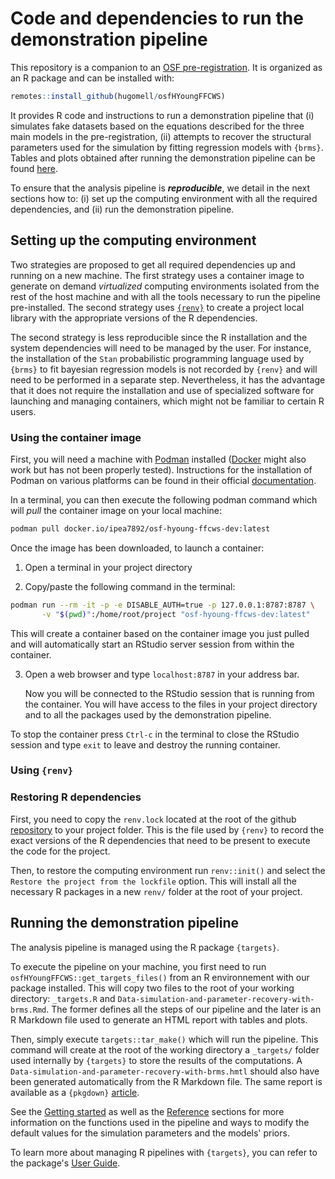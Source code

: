 

# Code and dependencies to run the demonstration pipeline


This repository is a companion to an [OSF pre-registration](XXX). It is
organized as an R package and can be installed with:

```r
remotes::install_github(hugomell/osfHYoungFFCWS)
```

It provides R code and instructions to run a demonstration pipeline that (i)
simulates fake datasets based on the equations described for the three main
models in the pre-registration, (ii) attempts to recover the structural
parameters used for the simulation by fitting regression models with `{brms}`.
Tables and plots obtained after running the demonstration pipeline can be
found
[here](https://hugomell.github.io/osf-heloise-young-fragile-family/articles/Data-simulation-and-parameter-recovery-with-brms.html).

To ensure that the analysis pipeline is ***reproducible***, we detail in
the next sections how to: (i) set up the computing environment with all the
required dependencies, and (ii) run the demonstration pipeline.




## Setting up the computing environment


Two strategies are proposed to get all required dependencies up and running
on a new machine. The first strategy uses a container image to generate on
demand *virtualized* computing environments isolated from the rest of
the host machine and with all the tools necessary to run the pipeline
pre-installed. The second strategy uses [`{renv}`](https://rstudio.github.io/renv/articles/renv.html) to create a project
local library with the appropriate versions of the R dependencies.

The second strategy is less reproducible since the R installation and the
system dependencies will need to be managed by the user. For instance, the
installation of the `Stan` probabilistic programming language used by `{brms}`
to fit bayesian regression models is not recorded by `{renv}` and will need to
be performed in a separate step. Nevertheless, it has the advantage that it
does not require the installation and use of specialized software for
launching and managing containers, which might not be familiar to certain R
users.

### Using the container image

First, you will need a machine with [Podman](https://podman.io/) installed
([Docker](https://www.docker.com/) might also work but has not been properly
tested). Instructions for the installation of Podman on various platforms can
be found in their official
[documentation](https://podman.io/docs/installation).

In a terminal, you can then execute the following podman command which will
*pull* the container image on your local machine:

```bash
podman pull docker.io/ipea7892/osf-hyoung-ffcws-dev:latest 
```

Once the image has been downloaded, to launch a container:

1. Open a terminal in your project directory

2. Copy/paste the following command in the terminal:

```bash
podman run --rm -it -p -e DISABLE_AUTH=true -p 127.0.0.1:8787:8787 \
       -v "$(pwd)":/home/root/project "osf-hyoung-ffcws-dev:latest"
```
  
   This will create a container based on the container image you just pulled
   and will automatically start an RStudio server session from within the
   container.

3. Open a web browser and type `localhost:8787` in your address bar.
  
   Now you will be connected to the RStudio session that is running from the
   container. You will have access to the files in your project directory and
   to all the packages used by the demonstration pipeline.

To stop the container press `Ctrl-c` in the terminal to close the RStudio
session and type `exit` to leave and destroy the running container.

### Using `{renv}`

### Restoring R dependencies

First, you need to copy the `renv.lock` located at the root of the github
[repository](https://github.com/hugomell/osf-heloise-young-fragile-family) to
your project folder.
This is the file used by `{renv}` to record the exact versions of the R
dependencies that need to be present to execute the code for the project.

Then, to restore the computing environment run `renv::init()` and select the
`Restore the project from the lockfile` option. This will install all the
necessary R packages in a new `renv/` folder at the root of your project.




## Running the demonstration pipeline


The analysis pipeline is managed using the R package `{targets}`.

To execute the pipeline on your machine, you first need to run
`osfHYoungFFCWS::get_targets_files()` from an R environnement with our package
installed. This will copy two files to the root of your working directory:
`_targets.R` and `Data-simulation-and-parameter-recovery-with-brms.Rmd`.
The former defines all the steps of our pipeline and the later is an R
Markdown file used to generate an HTML report with tables and plots.

Then, simply execute `targets::tar_make()` which will run the pipeline. This
command will create at the root of the working directory a `_targets/` folder
used internally by `{targets}` to store the results of the computations. A
`Data-simulation-and-parameter-recovery-with-brms.hmtl` should also have been
generated automatically from the R Markdown file. The same report is available
as a `{pkgdown}`
[article](https://hugomell.github.io/osf-heloise-young-fragile-family/articles/Data-simulation-and-parameter-recovery-with-brms.html).


See the [Getting started](https://hugomell.github.io/osf-heloise-young-fragile-family/articles/osfHYoungFFCWS.html)
as well as the [Reference](https://hugomell.github.io/osf-heloise-young-fragile-family/reference/index.html) sections for more information on the functions
used in the pipeline and ways to modify the default values for the
simulation parameters and the models' priors.

To learn more about managing R pipelines with `{targets}`, you can refer to
the package's [User Guide](https://books.ropensci.org/targets/).
